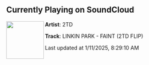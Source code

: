## Currently Playing on SoundCloud

[<img align="left" width="100" src="https://i1.sndcdn.com/artworks-5ECItCrDD0BzzLF5-xXvwzw-t500x500.png">](https://soundcloud.com/2tdmusic/linkin-park-faint-2td-flip?in=saxurn/sets/causal-cones)

**Artist**: 2TD 

**Track**: LINKIN PARK - FAINT (2TD FLIP)

Last updated at 1/11/2025, 8:29:10 AM
